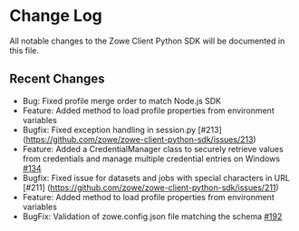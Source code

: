 # Change Log

All notable changes to the Zowe Client Python SDK will be documented in this file.

## Recent Changes

- Bug: Fixed profile merge order to match Node.js SDK 
- Feature: Added method to load profile properties from environment variables
- Bugfix: Fixed exception handling in session.py [#213] (https://github.com/zowe/zowe-client-python-sdk/issues/213)
- Feature: Added a CredentialManager class to securely retrieve values from credentials and manage multiple credential entries on Windows [#134](https://github.com/zowe/zowe-client-python-sdk/issues/134)
- Bugfix: Fixed issue for datasets and jobs with special characters in URL [#211] (https://github.com/zowe/zowe-client-python-sdk/issues/211)
- Feature: Added method to load profile properties from environment variables
- BugFix: Validation of zowe.config.json file matching the schema [#192](https://github.com/zowe/zowe-client-python-sdk/issues/192)

